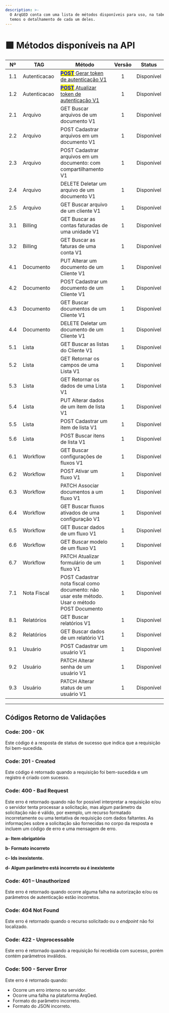 ```yaml
---
description: >-
  O ArqGED conta com uma lista de métodos disponíveis para uso, na tabela abaixo
  temos o detalhamento de cada um deles.
---
```


# 🟩 Métodos disponíveis na API

<table><thead><tr><th width="101" align="center">Nº</th><th width="149">TAG       </th><th width="344">Método</th><th width="40" align="center">Versão</th><th align="center">Status</th></tr></thead><tbody><tr><td align="center">1.1</td><td>Autenticacao</td><td><a href="metodos-disponiveis-na-api/1.-autenticacao.md#id-1.1-post-api-autenticacao-login"><mark style="color:blue;"><strong>POST</strong></mark> Gerar token de autenticação V1</a></td><td align="center">1</td><td align="center">Disponível</td></tr><tr><td align="center">1.2</td><td>Autenticacao</td><td><a href="metodos-disponiveis-na-api/1.-autenticacao.md#id-1.2-post-api-autenticacao-refreshtoken"><mark style="color:blue;"><strong>POST</strong></mark> Atualizar token de autenticação V1</a></td><td align="center">1</td><td align="center">Disponível</td></tr><tr><td align="center">2.1</td><td>Arquivo</td><td>GET Buscar arquivos de um documento V1</td><td align="center">1</td><td align="center">Disponível</td></tr><tr><td align="center">2.2</td><td>Arquivo</td><td>POST Cadastrar arquivos em um documento V1</td><td align="center">1</td><td align="center">Disponível</td></tr><tr><td align="center">2.3</td><td>Arquivo</td><td>POST Cadastrar arquivos em um documento: com compartilhamento V1</td><td align="center">1</td><td align="center">Disponível</td></tr><tr><td align="center">2.4</td><td>Arquivo</td><td>DELETE Deletar um arquivo de um documento V1</td><td align="center">1</td><td align="center">Disponível</td></tr><tr><td align="center">2.5</td><td>Arquivo</td><td>GET Buscar arquivo de um cliente V1</td><td align="center">1</td><td align="center">Disponível</td></tr><tr><td align="center">3.1</td><td>Billing</td><td>GET Buscar as contas faturadas de uma unidade V1</td><td align="center">1</td><td align="center">Disponível</td></tr><tr><td align="center">3.2</td><td>Billing</td><td>GET Buscar as faturas de uma conta V1</td><td align="center">1</td><td align="center">Disponível</td></tr><tr><td align="center">4.1</td><td>Documento</td><td>PUT Alterar um documento de um Cliente V1</td><td align="center">1</td><td align="center">Disponível</td></tr><tr><td align="center">4.2</td><td>Documento</td><td>POST Cadastrar um documento de um Cliente V1</td><td align="center">1</td><td align="center">Disponível</td></tr><tr><td align="center">4.3</td><td>Documento</td><td>GET Buscar documentos de um Cliente V1</td><td align="center">1</td><td align="center">Disponível</td></tr><tr><td align="center">4.4</td><td>Documento</td><td>DELETE Deletar um documento de um Cliente V1</td><td align="center">1</td><td align="center">Disponível</td></tr><tr><td align="center">5.1</td><td>Lista</td><td>GET Buscar as listas do Cliente V1</td><td align="center">1</td><td align="center">Disponível</td></tr><tr><td align="center">5.2</td><td>Lista</td><td>GET Retornar os campos de uma Lista V1</td><td align="center">1</td><td align="center">Disponível</td></tr><tr><td align="center">5.3</td><td>Lista</td><td>GET Retornar os dados de uma Lista V1</td><td align="center">1</td><td align="center">Disponível</td></tr><tr><td align="center">5.4</td><td>Lista</td><td>PUT Alterar dados de um item de lista V1</td><td align="center">1</td><td align="center">Disponível</td></tr><tr><td align="center">5.5</td><td>Lista</td><td>POST Cadastrar um item de lista V1</td><td align="center">1</td><td align="center">Disponível</td></tr><tr><td align="center">5.6</td><td>Lista</td><td>POST Buscar itens de lista V1</td><td align="center">1</td><td align="center">Disponível</td></tr><tr><td align="center">6.1</td><td>Workflow</td><td>GET Buscar configurações de fluxos V1</td><td align="center">1</td><td align="center">Disponível</td></tr><tr><td align="center">6.2</td><td>Workflow</td><td>POST Ativar um fluxo V1</td><td align="center">1</td><td align="center">Disponível</td></tr><tr><td align="center">6.3</td><td>Workflow</td><td>PATCH Associar documentos a um fluxo V1</td><td align="center">1</td><td align="center">Disponível</td></tr><tr><td align="center">6.4</td><td>Workflow</td><td>GET Buscar fluxos ativados de uma configuração V1</td><td align="center">1</td><td align="center">Disponível</td></tr><tr><td align="center">6.5</td><td>Workflow</td><td>GET Buscar dados de um fluxo V1</td><td align="center">1</td><td align="center">Disponível</td></tr><tr><td align="center">6.6</td><td>Workflow</td><td>GET Buscar modelo de um fluxo V1</td><td align="center">1</td><td align="center">Disponível</td></tr><tr><td align="center">6.7</td><td>Workflow</td><td>PATCH Atualizar formulário de um fluxo V1</td><td align="center">1</td><td align="center">Disponível</td></tr><tr><td align="center">7.1</td><td>Nota Fiscal</td><td>POST Cadastrar nota fiscal como documento: não usar este método. Usar o método POST Documento</td><td align="center">1</td><td align="center">Disponível</td></tr><tr><td align="center">8.1</td><td>Relatórios</td><td>GET Buscar relatórios V1</td><td align="center">1</td><td align="center">Disponível</td></tr><tr><td align="center">8.2</td><td>Relatórios</td><td>GET Buscar dados de um relatório V1</td><td align="center">1</td><td align="center">Disponível</td></tr><tr><td align="center">9.1</td><td>Usuário</td><td>POST Cadastrar um usuário V1</td><td align="center">1</td><td align="center">Disponível</td></tr><tr><td align="center">9.2</td><td>Usuário</td><td>PATCH Alterar senha de um usuário V1</td><td align="center">1</td><td align="center">Disponível</td></tr><tr><td align="center">9.3</td><td>Usuário</td><td>PATCH Alterar status de um usuário V1</td><td align="center">1</td><td align="center">Disponível</td></tr></tbody></table>

***

## Códigos Retorno de Validações

### Code: 200 - OK <a href="#code-200-ok" id="code-200-ok"></a>

Este código é a resposta de status de sucesso que indica que a requisição foi bem-sucedida.

### Code: 201 - Created <a href="#code-201-created" id="code-201-created"></a>

Este código é retornado quando a requisição foi bem-sucedida e um registro é criado com sucesso.

### Code: 400 - Bad Request <a href="#code-400-bad-request" id="code-400-bad-request"></a>

Este erro é retornado quando não for possível interpretar a requisição e/ou o servidor tenta processar a solicitação, mas algum parâmetro da solicitação não é válido, por exemplo, um recurso formatado incorretamente ou uma tentativa de requisição com dados faltantes. As informações sobre a solicitação são fornecidas no corpo da resposta e incluem um código de erro e uma mensagem de erro.

**a- Item obrigatório**

**b- Formato incorreto**

**c- Ids inexistente.**

**d- Algum parâmetro está incorreto ou é inexistente**

### Code: 401 – Unauthorized <a href="#code-401-unauthorized" id="code-401-unauthorized"></a>

Este erro é retornado quando ocorre alguma falha na autorização e/ou os parâmetros de autenticação estão incorretos.

### Code: 404 Not Found <a href="#code-404-not-found" id="code-404-not-found"></a>

Este erro é retornado quando o recurso solicitado ou o _endpoint_ não foi localizado.

### Code: 422 - Unprocessable <a href="#code-422-unprocessable" id="code-422-unprocessable"></a>

Este erro é retornado quando a requisição foi recebida com sucesso, porém contém parâmetros inválidos.

### Code: 500 - Server Error <a href="#code-500-server-error" id="code-500-server-error"></a>

Este erro é retornado quando:

* Ocorre um erro interno no servidor.
* Ocorre uma falha na plataforma ArqGed.
* Formato do parâmetro incorreto.
* Formato do JSON incorreto.
